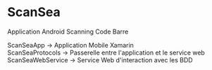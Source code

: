 # ScanSea
Application Android Scanning Code Barre


ScanSeaApp -> Application Mobile Xamarin\
ScanSeaProtocols -> Passerelle entre l'application et le service web\
ScanSeaWebService -> Service Web d'interaction avec les BDD
